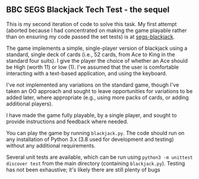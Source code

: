 ## BBC SEGS Blackjack Tech Test - the sequel

This is my second iteration of code to solve this task. My first attempt (aborted because I had concentrated on making the game playable rather than on ensuring my code passed the set tests) is at [segs-blackjack](https://github.com/mathewcsims/segs-blackjack).

The game implements a simple, single-player version of blackjack using a standard, single deck of cards (i.e., 52 cards, from Ace to King in the standard four suits). I give the player the choice of whether an Ace should be High (worth 11) or low (1). I've assumed that the user is comfortable interacting with a text-based application, and using the keyboard. 

I've not implemented any variations on the standard game, though I've taken an OO approach and sought to leave opportunities for variations to be added later, where appropriate (e.g., using more packs of cards, or adding additional players).

I have made the game fully playable, by a single player, and sought to provide instructions and feedback where needed.

You can play the game by running `blackjack.py`. The code should run on any installation of Python 3.x (3.8 used for development and testing) without any additional requirements.

Several unit tests are available, which can be run using `python3 -m unittest discover test` from the main directory (containing `blackjack.py`). Testing has not been exhaustive; it's likely there are still plenty of bugs
